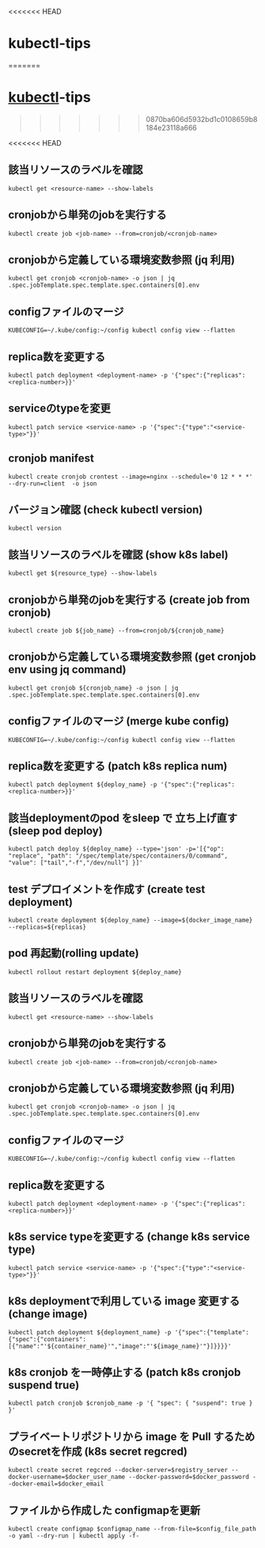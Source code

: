 <<<<<<< HEAD
# kubectl-tips
=======
# [kubectl](https://kubernetes.io/ja/docs/reference/kubectl/_print/)-tips
>>>>>>> 0870ba606d5932bd1c0108659b8184e23118a666

<<<<<<< HEAD
## 該当リソースのラベルを確認

```shell
kubectl get <resource-name> --show-labels
```

## cronjobから単発のjobを実行する
```shell
kubectl create job <job-name> --from=cronjob/<cronjob-name> 
```

## cronjobから定義している環境変数参照 (jq 利用)

```shell
kubectl get cronjob <cronjob-name> -o json | jq .spec.jobTemplate.spec.template.spec.containers[0].env
```

## configファイルのマージ

```shell
KUBECONFIG=~/.kube/config:~/config kubectl config view --flatten
```

## replica数を変更する

```shell
kubectl patch deployment <deployment-name> -p '{"spec":{"replicas": <replica-number>}}'
```

## serviceのtypeを変更

```shell
kubectl patch service <service-name> -p '{"spec":{"type":"<service-type>"}}'
```

## cronjob manifest

```shell
kubectl create cronjob crontest --image=nginx --schedule='0 12 * * *' --dry-run=client  -o json
```

## バージョン確認 (check kubectl version)

```shell
kubectl version
```

## 該当リソースのラベルを確認 (show k8s label)

```shell
kubectl get ${resource_type} --show-labels
```

## cronjobから単発のjobを実行する (create job from cronjob)

```shell
kubectl create job ${job_name} --from=cronjob/${cronjob_name}
```

## cronjobから定義している環境変数参照 (get cronjob env using jq command)

```shell
kubectl get cronjob ${cronjob_name} -o json | jq .spec.jobTemplate.spec.template.spec.containers[0].env
```

## configファイルのマージ (merge kube config)

```shell
KUBECONFIG=~/.kube/config:~/config kubectl config view --flatten
```

## replica数を変更する (patch k8s replica num)

```shell
kubectl patch deployment ${deploy_name} -p '{"spec":{"replicas": <replica-number>}}'
```

## 該当deploymentのpod をsleep で 立ち上げ直す (sleep pod deploy)

```shell
kubectl patch deploy ${deploy_name} --type='json' -p='[{"op": "replace", "path": "/spec/template/spec/containers/0/command", "value": ["tail","-f","/dev/null"] }]'
```

## test デプロイメントを作成す (create test deployment)

```shell
kubectl create deployment ${deploy_name} --image=${docker_image_name} --replicas=${replicas}
```

## pod 再起動(rolling update)

```shell
kubectl rollout restart deployment ${deploy_name} 
```

## 該当リソースのラベルを確認

```shell
kubectl get <resource-name> --show-labels
```

## cronjobから単発のjobを実行する
```shell
kubectl create job <job-name> --from=cronjob/<cronjob-name> 
```

## cronjobから定義している環境変数参照 (jq 利用)

```shell
kubectl get cronjob <cronjob-name> -o json | jq .spec.jobTemplate.spec.template.spec.containers[0].env
```

## configファイルのマージ

```shell
KUBECONFIG=~/.kube/config:~/config kubectl config view --flatten
```

## replica数を変更する

```shell
kubectl patch deployment <deployment-name> -p '{"spec":{"replicas": <replica-number>}}'
```

## k8s service typeを変更する (change k8s service type)

```shell
kubectl patch service <service-name> -p '{"spec":{"type":"<service-type>"}}'
```

## k8s deploymentで利用している image 変更する (change image)

```shell
kubectl patch deployment ${deployment_name} -p '{"spec":{"template":{"spec":{"containers":[{"name":"'${container_name}'","image":"'${image_name}'"}]}}}}'
```

## k8s cronjob を一時停止する (patch k8s cronjob suspend true)

```shell
kubectl patch cronjob $cronjob_name -p '{ "spec": { "suspend": true } }'
```

## プライベートリポジトリから image を Pull するためのsecretを作成 (k8s secret regcred)

```shell
kubectl create secret regcred --docker-server=$registry_server --docker-username=$docker_user_name --docker-password=$docker_password --docker-email=$docker_email 
```

## ファイルから作成した configmapを更新

```shell
kubectl create configmap $configmap_name --from-file=$config_file_path -o yaml --dry-run | kubectl apply -f-
```